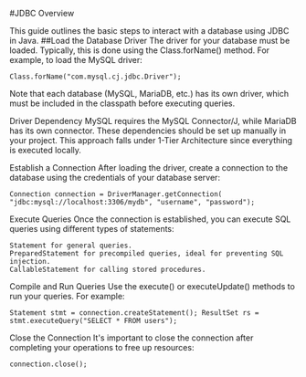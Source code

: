 #JDBC Overview

This guide outlines the basic steps to interact with a database using JDBC in Java.
##Load the Database Driver
The driver for your database must be loaded. Typically, this is done using the Class.forName() method. For example, to load the MySQL driver:

`Class.forName("com.mysql.cj.jdbc.Driver");`

Note that each database (MySQL, MariaDB, etc.) has its own driver, which must be included in the classpath before executing queries.

Driver Dependency
MySQL requires the MySQL Connector/J, while MariaDB has its own connector. These dependencies should be set up manually in your project. This approach falls under 1-Tier Architecture since everything is executed locally.

Establish a Connection
After loading the driver, create a connection to the database using the credentials of your database server:

`Connection connection = DriverManager.getConnection(
    "jdbc:mysql://localhost:3306/mydb", "username", "password");`

Execute Queries
Once the connection is established, you can execute SQL queries using different types of statements:

    Statement for general queries.
    PreparedStatement for precompiled queries, ideal for preventing SQL injection.
    CallableStatement for calling stored procedures.

Compile and Run Queries
Use the execute() or executeUpdate() methods to run your queries. For example:


`Statement stmt = connection.createStatement();
ResultSet rs = stmt.executeQuery("SELECT * FROM users");`

Close the Connection
It's important to close the connection after completing your operations to free up resources:


`connection.close();`

